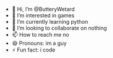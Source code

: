 - 👋 Hi, I’m @ButteryWetard
- 👀 I’m interested in games
- 🌱 I’m currently learning python
- 💞️ I’m looking to collaborate on nothing
- 📫 How to reach me no
- 😄 Pronouns: im a guy
- ⚡ Fun fact: i code
  

<!---
ButteryWetard/ButteryWetard is a ✨ special ✨ repository because its `README.md` (this file) appears on your GitHub profile.
You can click the Preview link to take a look at your changes.
--->
